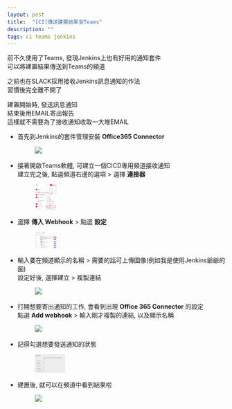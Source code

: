 ```yaml
---
layout: post
title:  "[CI]傳送建置結果至Teams"
description: ""
tags: ci teams jenkins
---
```




前不久使用了Teams, 發現Jenkins上也有好用的通知套件  
可以將建置結果傳送到Teams的頻道  

之前也在SLACK採用接收Jenkins訊息通知的作法   
習慣後完全離不開了   

建置開始時, 發送訊息通知  
結束後用EMAIL寄出報告  
這樣就不需要為了接收通知收取一大堆EMAIL  


* 首先到Jenkins的套件管理安裝 **Office365 Connector**  
  <figure class="foto-legenda">
    <img src="{{ "/assets/2020/2020081300.jpg"}}">
  </figure>
  
* 接著開啟Teams軟體, 可建立一個CICD專用頻道接收通知  
    建立完之後, 點選頻道右邊的選項 > 選擇 **連接器**  
  <figure class="foto-legenda">
    <img src="/assets/2020/2020081301.jpg" width="50" />
  </figure>
  
* 選擇 **傳入 Webhook** > 點選 **設定**  
  <figure class="foto-legenda">
    <img src="/assets/2020/2020081302.jpg" width="50" />
  </figure>
  
* 輸入要在頻道顯示的名稱 > 需要的話可上傳圖像(例如我是使用Jenkins爺爺的圖)  
    設定好後, 選擇建立 > 複製連結   
  <figure class="foto-legenda">
    <img src="{{ "/assets/2020/2020081303.jpg"}}">
  </figure>
  
* 打開想要寄出通知的工作, 會看到出現 **Office 365 Connector** 的設定  
    點選 **Add webhook** > 輸入剛才複製的連結, 以及顯示名稱  
  <figure class="foto-legenda">
    <img src="{{ "/assets/2020/2020081304.jpg"}}">
  </figure>
  
* 記得勾選想要發送通知的狀態  
  <figure class="foto-legenda">
    <img src="/assets/2020/2020081305.jpg" width="70" />
  </figure>
  
* 建置後, 就可以在頻道中看到結果啦  
  <figure class="foto-legenda">
    <img src="{{ "/assets/2020/2020081306.jpg"}}">
  </figure>










